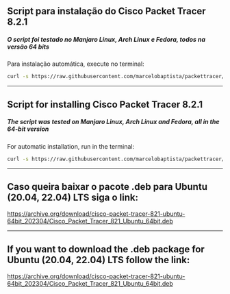 ## Script para instalação do Cisco Packet Tracer 8.2.1

##### O script foi testado no Manjaro Linux, Arch Linux e Fedora, todos na versão 64 bits

Para instalação automática, execute no terminal:
```sh
curl -s https://raw.githubusercontent.com/marcelobaptista/packettracer/master/install_pt.sh | sudo bash
```
***************************************************************************************************

## Script for installing Cisco Packet Tracer 8.2.1

##### The script was tested on Manjaro Linux, Arch Linux and Fedora, all in the 64-bit version

For automatic installation, run in the terminal:
```sh
curl -s https://raw.githubusercontent.com/marcelobaptista/packettracer/master/install_pt.sh | sudo bash
```
***************************************************************************************************
## Caso queira baixar o pacote .deb para Ubuntu (20.04, 22.04) LTS siga o link:

https://archive.org/download/cisco-packet-tracer-821-ubuntu-64bit_202304/Cisco_Packet_Tracer_821_Ubuntu_64bit.deb

***************************************************************************************************

## If you want to download the .deb package for Ubuntu (20.04, 22.04) LTS follow the link:

https://archive.org/download/cisco-packet-tracer-821-ubuntu-64bit_202304/Cisco_Packet_Tracer_821_Ubuntu_64bit.deb

